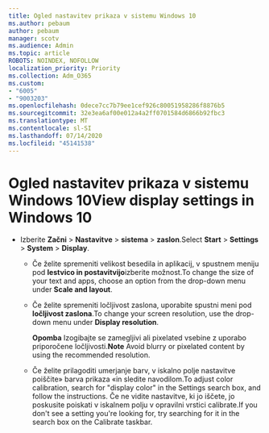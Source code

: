 ```yaml
---
title: Ogled nastavitev prikaza v sistemu Windows 10
ms.author: pebaum
author: pebaum
manager: scotv
ms.audience: Admin
ms.topic: article
ROBOTS: NOINDEX, NOFOLLOW
localization_priority: Priority
ms.collection: Adm_O365
ms.custom:
- "6005"
- "9003203"
ms.openlocfilehash: 0dece7cc7b79ee1cef926c80051958286f8876b5
ms.sourcegitcommit: 32e3ea6af00e012a4a2ff0701584d6866b92fbc3
ms.translationtype: MT
ms.contentlocale: sl-SI
ms.lasthandoff: 07/14/2020
ms.locfileid: "45141538"
---
```

# <a name="view-display-settings-in-windows-10"></a><span data-ttu-id="48018-102">Ogled nastavitev prikaza v sistemu Windows 10</span><span class="sxs-lookup"><span data-stu-id="48018-102">View display settings in Windows 10</span></span>

- <span data-ttu-id="48018-103">Izberite **Začni**   >  **Nastavitve**   >  **sistema**  >  **zaslon**.</span><span class="sxs-lookup"><span data-stu-id="48018-103">Select **Start**  > **Settings**  > **System** > **Display**.</span></span>
    -  <span data-ttu-id="48018-104">Če želite spremeniti velikost besedila in aplikacij, v spustnem meniju pod **lestvico in postavitvijo**izberite možnost.</span><span class="sxs-lookup"><span data-stu-id="48018-104">To change the size of your text and apps, choose an option from the drop-down menu under  **Scale and layout**.</span></span>
    - <span data-ttu-id="48018-105">Če želite spremeniti ločljivost zaslona, uporabite spustni meni pod **ločljivost zaslona**.</span><span class="sxs-lookup"><span data-stu-id="48018-105">To change your screen resolution, use the drop-down menu under **Display resolution**.</span></span>
     
      <span data-ttu-id="48018-106">**Opomba** Izogibajte se zamegljivi ali pixelated vsebine z uporabo priporočene ločljivosti.</span><span class="sxs-lookup"><span data-stu-id="48018-106">**Note** Avoid blurry or pixelated content by using the recommended resolution.</span></span>
    - <span data-ttu-id="48018-107">Če želite prilagoditi umerjanje barv, v iskalno polje nastavitve poiščite» barva prikaza «in sledite navodilom.</span><span class="sxs-lookup"><span data-stu-id="48018-107">To adjust color calibration, search for "display color" in the Settings search box, and follow the instructions.</span></span> <span data-ttu-id="48018-108">Če ne vidite nastavitve, ki jo iščete, jo poskusite poiskati v iskalnem polju v opravilni vrstici calibrate.</span><span class="sxs-lookup"><span data-stu-id="48018-108">If you don't see a setting you're looking for, try searching for it in the search box on the Calibrate taskbar.</span></span>